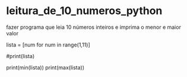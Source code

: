 # leitura_de_10_numeros_python
fazer programa que leia 10 números inteiros e imprima o menor e maior valor


lista = [num for num in range(1,11)]

#print(lista)

print(min(lista))
print(max(lista))
